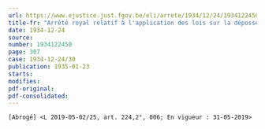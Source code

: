 ```yaml
---
url: https://www.ejustice.just.fgov.be/eli/arrete/1934/12/24/1934122450/justel
title-fr: "Arrêté royal relatif à l'application des lois sur la dépossession involontaire de titres au porteur. (NOTE : Consultation des versions antérieures à partir du 02-04-1997 et mise à jour au 21-05-2019)"
date: 1934-12-24
source:
number: 1934122450
page: 307
case: 1934-12-24/30
publication: 1935-01-23
starts:
modifies:
pdf-original:
pdf-consolidated:
---
```


`[Abrogé] <L 2019-05-02/25, art. 224,2°, 006; En vigueur : 31-05-2019>`
